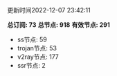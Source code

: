 更新时间2022-12-07 23:42:11

**总订阅: 73**
**总节点: 918**
**有效节点: 291**
- ss节点: 59
- trojan节点: 53
- v2ray节点: 177
- ssr节点: 2
